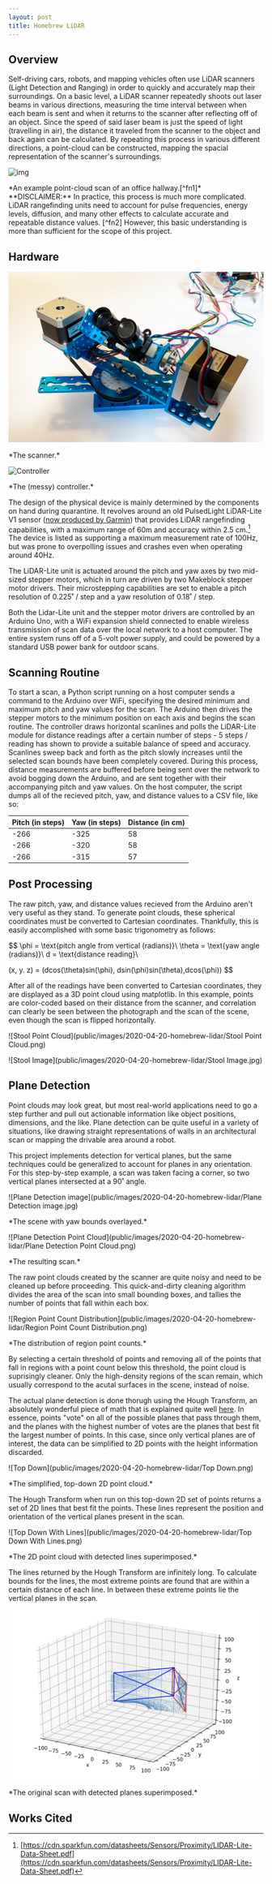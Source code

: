 ```yaml
---
layout: post
title: Homebrew LiDAR
---
```


## Overview

Self-driving cars, robots, and mapping vehicles often use LiDAR scanners (Light Detection and Ranging) in order to quickly and accurately map their surroundings. On a basic level, a LiDAR scanner repeatedly shoots out laser beams in various directions, measuring the time interval between when each beam is sent and when it returns to the scanner after reflecting off of an object. Since the speed of said laser beam is just the speed of light (travelling in air), the distance it traveled from the scanner to the object and back again can be calculated. By repeating this process in various different directions, a point-cloud can be constructed, mapping the spacial representation of the scanner's surroundings.


![img](http://www-video.eecs.berkeley.edu/research/indoor/Cory5thCartWall.jpg)
<div class="caption" markdown="1">
*An example point-cloud scan of an office hallway.[^fn1]*
</div>
**DISCLAIMER:** In practice, this process is much more complicated. LiDAR rangefinding units need to account for pulse frequencies, energy levels, diffusion, and many other effects to calculate accurate and repeatable distance values. [^fn2] However, this basic understanding is more than sufficient for the scope of this project.



## Hardware

![Scanner](public/images/2020-04-20-homebrew-lidar/Scanner.jpg)
<div class="caption" markdown="1">
*The scanner.*
</div>


![Controller](public/images/2020-04-20-homebrew-lidar/Controller.jpg)
<div class="caption" markdown="1">
*The (messy) controller.*
</div>

The design of the physical device is mainly determined by the components on hand during quarantine. It revolves around an old PulsedLight LiDAR-Lite V1 sensor ([now produced by Garmin](https://buy.garmin.com/en-US/US/p/557294)) that provides LiDAR rangefinding capabilities, with a maximum range of 60m and accuracy within 2.5 cm.[^fn3] The device is listed as supporting a maximum measurement rate of 100Hz, but was prone to overpolling issues and crashes even when operating around 40Hz.



The LiDAR-Lite unit is actuated around the pitch and yaw axes by two mid-sized stepper motors, which in turn are driven by two Makeblock stepper motor drivers. Their microstepping capabilities are set to enable a pitch resolution of 0.225˚ / step and a yaw resolution of 0.18˚ / step.



Both the Lidar-Lite unit and the stepper motor drivers are controlled by an Arduino Uno, with a WiFi expansion shield connected to enable wireless transmission of scan data over the local network to a host computer. The entire system runs off of a 5-volt power supply, and could be powered by a standard USB power bank for outdoor scans.



## Scanning Routine

To start a scan, a Python script running on a host computer sends a command to the Arduino over WiFi, specifying the desired minimum and maximum pitch and yaw values for the scan. The Arduino then drives the stepper motors to the minimum position on each axis and begins the scan routine. The controller draws horizontal scanlines and polls the LiDAR-Lite module for distance readings after a certain number of steps - 5 steps / reading has shown to provide a suitable balance of speed and accuracy. Scanlines sweep back and forth as the pitch slowly increases until the selected scan bounds have been completely covered. During this process, distance measurements are buffered before being sent over the network to avoid bogging down the Arduino, and are sent together with their accompanying pitch and yaw values. On the host computer, the script dumps all of the recieved pitch, yaw, and distance values to a CSV file, like so:

| Pitch (in steps) | Yaw (in steps) | Distance (in cm) |
| ---------------- | -------------- | ---------------- |
| -266             | -325           | 58               |
| -266             | -320           | 58               |
| -266             | -315           | 57               |



## Post Processing

The raw pitch, yaw, and distance values recieved from the Arduino aren't very useful as they stand. To generate point clouds, these spherical coordinates must be converted to Cartesian coordinates. Thankfully, this is easily accomplished with some basic trigonometry as follows:

$$
\phi = \text{pitch angle from vertical (radians)}\\
\theta = \text{yaw angle (radians)}\\
d = \text{distance reading}\\

(x, y. z) = (dcos(\theta)sin(\phi), dsin(\phi)sin(\theta),dcos(\phi))
$$

After all of the readings have been converted to Cartesian coordinates, they are displayed as a 3D point cloud using matplotlib. In this example, points are color-coded based on their distance from the scanner, and correlation can clearly be seen between the photograph and the scan of the scene, even though the scan is flipped horizontally.

![Stool Point Cloud](public/images/2020-04-20-homebrew-lidar/Stool Point Cloud.png)



![Stool Image](public/images/2020-04-20-homebrew-lidar/Stool Image.jpg)



## Plane Detection

Point clouds may look great, but most real-world applications need to go a step further and pull out actionable information like object positions, dimensions, and the like. Plane detection can be quite useful in a variety of situations, like drawing straight representations of walls in an architectural scan or mapping the drivable area around a robot.

This project implements detection for vertical planes, but the same techniques could be generalized to account for planes in any orientation. For this step-by-step example, a scan was taken facing a corner, so two vertical planes intersected at a 90˚ angle.

![Plane Detection image](public/images/2020-04-20-homebrew-lidar/Plane Detection image.jpg)

<div class="caption" markdown="1">
*The scene with yaw bounds overlayed.*
</div>

![Plane Detection Point Cloud](public/images/2020-04-20-homebrew-lidar/Plane Detection Point Cloud.png)

<div class="caption" markdown="1">
*The resulting scan.*
</div>

The raw point clouds created by the scanner are quite noisy and need to be cleaned up before proceeding. This quick-and-dirty cleaning algorithm divides the area of the scan into small bounding boxes, and tallies the number of points that fall within each box.

![Region Point Count Distribution](public/images/2020-04-20-homebrew-lidar/Region Point Count Distribution.png)

<div class="caption" markdown="1">
*The distribution of region point counts.*
</div>

By selecting a certain threshold of points and removing all of the points that fall in regions with a point count below this threshold, the point cloud is suprisingly cleaner. Only the high-density regions of the scan remain, which usually correspond to the acutal surfaces in the scene, instead of noise.

The actual plane detection is done thorugh using the Hough Transform, an absolutely wonderful piece of math that is explained quite well [here](https://www.youtube.com/watch?v=4zHbI-fFIlI). In essence, points "vote" on all of the possible planes that pass through them, and the planes with the highest number of votes are the planes that best fit the largest number of points. In this case, since only vertical planes are of interest, the data can be simplified to 2D points with the height information discarded. 

![Top Down](public/images/2020-04-20-homebrew-lidar/Top Down.png)

<div class="caption" markdown="1">
*The simplified, top-down 2D point cloud.*
</div>

The Hough Transform when run on this top-down 2D set of points returns a set of 2D lines that best fit the points. These lines represent the position and orientation of the vertical planes present in the scan.

![Top Down With Lines](public/images/2020-04-20-homebrew-lidar/Top Down With Lines.png)

<div class="caption" markdown="1">
*The 2D point cloud with detected lines superimposed.*
</div>

The lines returned by the Hough Transform are infinitely long. To calculate bounds for the lines, the most extreme points are found that are within a certain distance of each line. In between these extreme points lie the vertical planes in the scan.

![Planes](public/images/2020-04-20-homebrew-lidar/Planes.png)

<div class="caption" markdown="1">
*The original scan with detected planes superimposed.*
</div>

## Works Cited

[^fn1]: [http://www-video.eecs.berkeley.edu/research/indoor/](http://www-video.eecs.berkeley.edu/research/indoor/)
[^fn2]: [https://static.garmin.com/pumac/LIDAR_Lite_v3_Operation_Manual_and_Technical_Specifications.pdf](https://static.garmin.com/pumac/LIDAR_Lite_v3_Operation_Manual_and_Technical_Specifications.pdf)
[^fn3]: [https://cdn.sparkfun.com/datasheets/Sensors/Proximity/LIDAR-Lite-Data-Sheet.pdf](https://cdn.sparkfun.com/datasheets/Sensors/Proximity/LIDAR-Lite-Data-Sheet.pdf)
